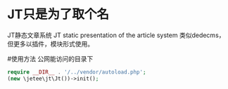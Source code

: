 # JT只是为了取个名
JT静态文章系统  JT static presentation of the article system
类似dedecms，但更多以插件，模块形式使用。

#使用方法
公网能访问的目录下
```php
require __DIR__ . '/../vendor/autoload.php';
(new \jetee\jt\Jt())->init();
```